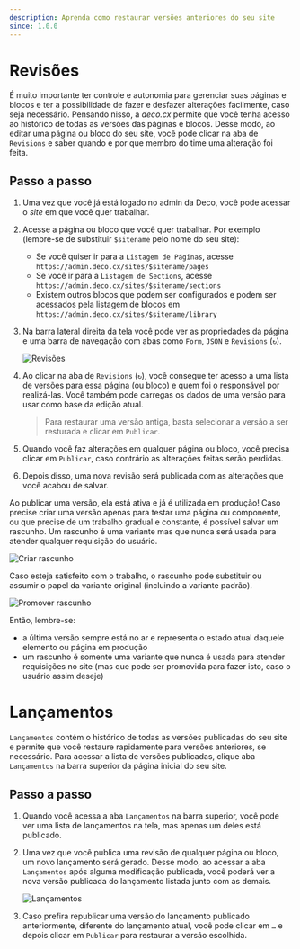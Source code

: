 ```yaml
---
description: Aprenda como restaurar versões anteriores do seu site
since: 1.0.0
---
```


# Revisões

É muito importante ter controle e autonomia para gerenciar suas páginas e blocos
e ter a possibilidade de fazer e desfazer alterações facilmente, caso seja
necessário. Pensando nisso, a _deco.cx_ permite que você tenha acesso ao
histórico de todas as versões das páginas e blocos. Desse modo, ao editar uma
página ou bloco do seu site, você pode clicar na aba de `Revisions` e saber
quando e por que membro do time uma alteração foi feita.

## Passo a passo

1. Uma vez que você já está logado no admin da Deco, você pode acessar o _site_
   em que você quer trabalhar.

2. Acesse a página ou bloco que você quer trabalhar. Por exemplo (lembre-se de
   substituir `$sitename` pelo nome do seu site):
   - Se você quiser ir para a `Listagem de Páginas`, acesse
     `https://admin.deco.cx/sites/$sitename/pages`
   - Se você ir para a `Listagem de Sections`, acesse
     `https://admin.deco.cx/sites/$sitename/sections`
   - Existem outros blocos que podem ser configurados e podem ser acessados pela
     listagem de blocos em `https://admin.deco.cx/sites/$sitename/library`

3. Na barra lateral direita da tela você pode ver as propriedades da página e
   uma barra de navegação com abas como `Form`, `JSON` e `Revisions` (`↻`).

   ![Revisões](https://github.com/deco-cx/apps/assets/882438/86b9b319-e314-4928-ac84-db415358ed28)

4. Ao clicar na aba de `Revisions` (`↻`), você consegue ter acesso a uma lista
   de versões para essa página (ou bloco) e quem foi o responsável por
   realizá-las. Você também pode carregas os dados de uma versão para usar como
   base da edição atual.

   > Para restaurar uma versão antiga, basta selecionar a versão a ser resturada
   > e clicar em `Publicar`.

5. Quando você faz alterações em qualquer página ou bloco, você precisa clicar
   em `Publicar`, caso contrário as alterações feitas serão perdidas.

6. Depois disso, uma nova revisão será publicada com as alterações que você
   acabou de salvar.

Ao publicar uma versão, ela está ativa e já é utilizada em produção! Caso
precise criar uma versão apenas para testar uma página ou componente, ou que
precise de um trabalho gradual e constante, é possível salvar um rascunho. Um
rascunho é uma variante mas que nunca será usada para atender qualquer
requisição do usuário.

![Criar rascunho](https://github.com/deco-cx/apps/assets/882438/c8667427-e2cb-4296-a976-8b9de3ab4ef4)

Caso esteja satisfeito com o trabalho, o rascunho pode substituir ou assumir o
papel da variante original (incluindo a variante padrão).

![Promover rascunho](https://github.com/deco-cx/apps/assets/882438/5da5cd0a-7212-424a-abd1-c91e54938dca)

Então, lembre-se:

- a última versão sempre está no ar e representa o estado atual daquele elemento
  ou página em produção
- um rascunho é somente uma variante que nunca é usada para atender requisições
  no site (mas que pode ser promovida para fazer isto, caso o usuário assim
  deseje)

# Lançamentos

`Lançamentos` contém o histórico de todas as versões publicadas do seu site e
permite que você restaure rapidamente para versões anteriores, se necessário.
Para acessar a lista de versões publicadas, clique aba `Lançamentos` na barra
superior da página inicial do seu site.

## Passo a passo

1. Quando você acessa a aba `Lançamentos` na barra superior, você pode ver uma
   lista de lançamentos na tela, mas apenas um deles está publicado.
2. Uma vez que você publica uma revisão de qualquer página ou bloco, um novo
   lançamento será gerado. Desse modo, ao acessar a aba `Lançamentos` após
   alguma modificação publicada, você poderá ver a nova versão publicada do
   lançamento listada junto com as demais.

   ![Lançamentos](https://github.com/deco-cx/apps/assets/882438/719d710a-61a0-4aaf-b253-556b4195f3e0)

3. Caso prefira republicar uma versão do lançamento publicado anteriormente,
   diferente do lançamento atual, você pode clicar em `…` e depois clicar em
   `Publicar` para restaurar a versão escolhida.
